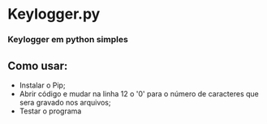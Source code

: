 # Keylogger.py
<h3>Keylogger em python simples</h3>

<h2>Como usar:</h2>
<ul>
<li>Instalar o Pip;</li>
<li>Abrir código e mudar na linha 12 o '0' para o número de caracteres que sera gravado nos arquivos;</li>
<li>Testar o programa</li>
</ul>